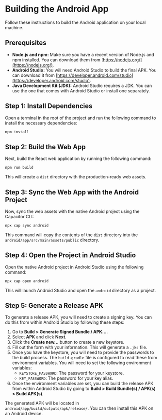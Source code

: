 # Building the Android App

Follow these instructions to build the Android application on your local machine.

## Prerequisites

- **Node.js and npm:** Make sure you have a recent version of Node.js and npm installed. You can download them from [https://nodejs.org/](https://nodejs.org/).
- **Android Studio:** You will need Android Studio to build the final APK. You can download it from [https://developer.android.com/studio](https://developer.android.com/studio).
- **Java Development Kit (JDK):** Android Studio requires a JDK. You can use the one that comes with Android Studio or install one separately.

## Step 1: Install Dependencies

Open a terminal in the root of the project and run the following command to install the necessary dependencies:

```bash
npm install
```

## Step 2: Build the Web App

Next, build the React web application by running the following command:

```bash
npm run build
```

This will create a `dist` directory with the production-ready web assets.

## Step 3: Sync the Web App with the Android Project

Now, sync the web assets with the native Android project using the Capacitor CLI:

```bash
npx cap sync android
```

This command will copy the contents of the `dist` directory into the `android/app/src/main/assets/public` directory.

## Step 4: Open the Project in Android Studio

Open the native Android project in Android Studio using the following command:

```bash
npx cap open android
```

This will launch Android Studio and open the `android` directory as a project.

## Step 5: Generate a Release APK

To generate a release APK, you will need to create a signing key. You can do this from within Android Studio by following these steps:

1.  Go to **Build > Generate Signed Bundle / APK...**.
2.  Select **APK** and click **Next**.
3.  Click the **Create new...** button to create a new keystore.
4.  Fill out the form with your information. This will generate a `.jks` file.
5.  Once you have the keystore, you will need to provide the passwords to the build process. The `build.gradle` file is configured to read these from environment variables. You will need to set the following environment variables:
    - `KEYSTORE_PASSWORD`: The password for your keystore.
    - `KEY_PASSWORD`: The password for your key alias.
6.  Once the environment variables are set, you can build the release APK from within Android Studio by going to **Build > Build Bundle(s) / APK(s) > Build APK(s)**.

The generated APK will be located in `android/app/build/outputs/apk/release/`. You can then install this APK on an Android device.
